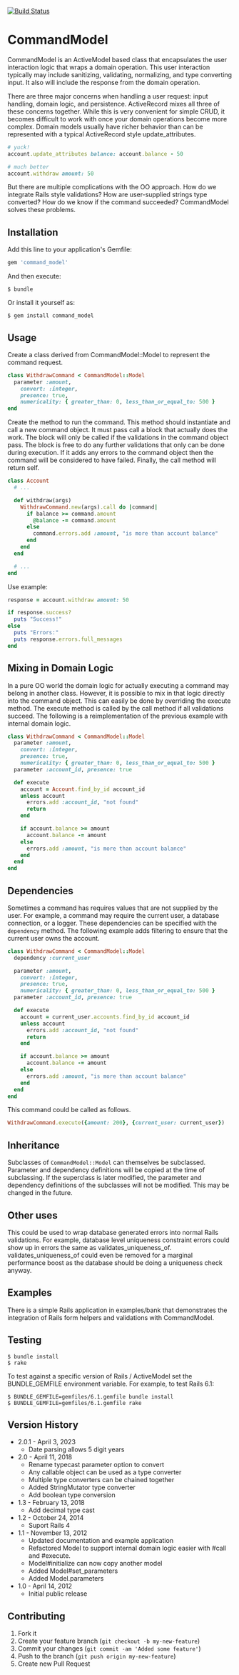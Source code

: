 [![Build Status](https://github.com/jackc/command_model/actions/workflows/ci.yml/badge.svg)](https://github.com/jackc/command_model/actions/workflows/ci.yml)

# CommandModel

CommandModel is an ActiveModel based class that encapsulates the user
interaction logic that wraps a domain operation. This user interaction typically
may include sanitizing, validating, normalizing, and type converting input. It
also will include the response from the domain operation.

There are three major concerns when handling a user request: input handling,
domain logic, and persistence. ActiveRecord mixes all three of these concerns
together. While this is very convenient for simple CRUD, it becomes difficult
to work with once your domain operations become more complex. Domain models
usually have richer behavior than can be represented with a typical
ActiveRecord style update_attributes.

```ruby
# yuck!
account.update_attributes balance: account.balance - 50

# much better
account.withdraw amount: 50
```

But there are multiple complications with the OO approach. How do we integrate
Rails style validations? How are user-supplied strings type converted? How do we
know if the command succeeded? CommandModel solves these problems.

## Installation

Add this line to your application's Gemfile:

```ruby
gem 'command_model'
```

And then execute:

```console
$ bundle
```

Or install it yourself as:

```console
$ gem install command_model
```

## Usage

Create a class derived from CommandModel::Model to represent the command
request.

```ruby
class WithdrawCommand < CommandModel::Model
  parameter :amount,
    convert: :integer,
    presence: true,
    numericality: { greater_than: 0, less_than_or_equal_to: 500 }
end
```

Create the method to run the command. This method should instantiate and call a new command object. It must pass call
a block that actually does the work. The block will only be called if
the validations in the command object pass. The block is free to do
any further validations that only can be done during execution. If it adds
any errors to the command object then the command will be considered to have
failed. Finally, the call method will return self.

```ruby
class Account
  # ...

  def withdraw(args)
    WithdrawCommand.new(args).call do |command|
      if balance >= command.amount
        @balance -= command.amount
      else
        command.errors.add :amount, "is more than account balance"
      end
    end
  end

  # ...
end
```

Use example:

```ruby
response = account.withdraw amount: 50

if response.success?
  puts "Success!"
else
  puts "Errors:"
  puts response.errors.full_messages
end
```

## Mixing in Domain Logic

In a pure OO world the domain logic for actually executing a command may
belong in another class. However, it is possible to mix in that logic directly
into the command object. This can easily be done by overriding the execute
method. The execute method is called by the call method if all validations
succeed. The following is a reimplementation of the previous example with
internal domain logic.

```ruby
class WithdrawCommand < CommandModel::Model
  parameter :amount,
    convert: :integer,
    presence: true,
    numericality: { greater_than: 0, less_than_or_equal_to: 500 }
  parameter :account_id, presence: true

  def execute
    account = Account.find_by_id account_id
    unless account
      errors.add :account_id, "not found"
      return
    end

    if account.balance >= amount
      account.balance -= amount
    else
      errors.add :amount, "is more than account balance"
    end
  end
end
```

## Dependencies

Sometimes a command has requires values that are not supplied by the user. For example, a command may require the
current user, a database connection, or a logger. These dependencies can be specified with the `dependency` method. The following example adds filtering to ensure that the current user owns the account.

```ruby
class WithdrawCommand < CommandModel::Model
  dependency :current_user

  parameter :amount,
    convert: :integer,
    presence: true,
    numericality: { greater_than: 0, less_than_or_equal_to: 500 }
  parameter :account_id, presence: true

  def execute
    account = current_user.accounts.find_by_id account_id
    unless account
      errors.add :account_id, "not found"
      return
    end

    if account.balance >= amount
      account.balance -= amount
    else
      errors.add :amount, "is more than account balance"
    end
  end
end
```

This command could be called as follows.

```ruby
WithdrawCommand.execute({amount: 200}, {current_user: current_user})
```

## Inheritance

Subclasses of `CommandModel::Model` can themselves be subclassed. Parameter and dependency definitions will be copied at
the time of subclassing. If the superclass is later modified, the parameter and dependency definitions of the subclasses
will not be modified. This may be changed in the future.

## Other uses

This could be used to wrap database generated errors into normal Rails
validations. For example, database level uniqueness constraint errors could
show up in errors the same as validates_uniqueness_of. validates_uniqueness_of
could even be removed for a marginal performance boost as the database should
be doing a uniqueness check anyway.

## Examples

There is a simple Rails application in examples/bank that demonstrates the
integration of Rails form helpers and validations with CommandModel.

## Testing

```console
$ bundle install
$ rake
```

To test against a specific version of Rails / ActiveModel set the BUNDLE_GEMFILE environment variable. For example, to
test Rails 6.1:

```console
$ BUNDLE_GEMFILE=gemfiles/6.1.gemfile bundle install
$ BUNDLE_GEMFILE=gemfiles/6.1.gemfile rake
```

## Version History

* 2.0.1 - April 3, 2023
    * Date parsing allows 5 digit years
* 2.0 - April 11, 2018
    * Rename typecast parameter option to convert
    * Any callable object can be used as a type converter
    * Multiple type converters can be chained together
    * Added StringMutator type converter
    * Add boolean type conversion
* 1.3 - February 13, 2018
    * Add decimal type cast
* 1.2 - October 24, 2014
    * Suport Rails 4
* 1.1 - November 13, 2012
    * Updated documentation and example application
    * Refactored Model to support internal domain logic easier with #call and #execute.
    * Model#initialize can now copy another model
    * Added Model#set_parameters
    * Added Model.parameters
* 1.0 - April 14, 2012
    * Initial public release

## Contributing

1. Fork it
2. Create your feature branch (`git checkout -b my-new-feature`)
3. Commit your changes (`git commit -am 'Added some feature'`)
4. Push to the branch (`git push origin my-new-feature`)
5. Create new Pull Request
